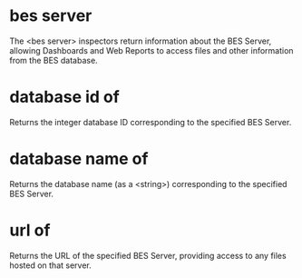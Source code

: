 # bes server

The &lt;bes server&gt; inspectors return information about the BES Server, allowing Dashboards and Web Reports to access files and other information from the BES database.

# database id of <bes server>

Returns the integer database ID corresponding to the specified BES Server.

# database name of <bes server>

Returns the database name (as a &lt;string&gt;) corresponding to the specified BES Server.

# url of <bes server>

Returns the URL of the specified BES Server, providing access to any files hosted on that server.

